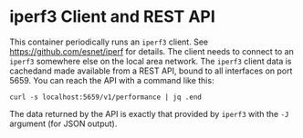 # iperf3 Client and REST API
  
This container periodically runs an `iperf3` client.  See https://github.com/esnet/iperf for details. The client needs to connect to an `iperf3` somewhere else on the local area network. The `iperf3` client data is cachedand made available from a REST API, bound to all interfaces on port 5659.  You can reach the API with a command like this:

```
curl -s localhost:5659/v1/performance | jq .end
```

The data returned by the API is exactly that provided by `iperf3` with the `-J` argument (for JSON output).


